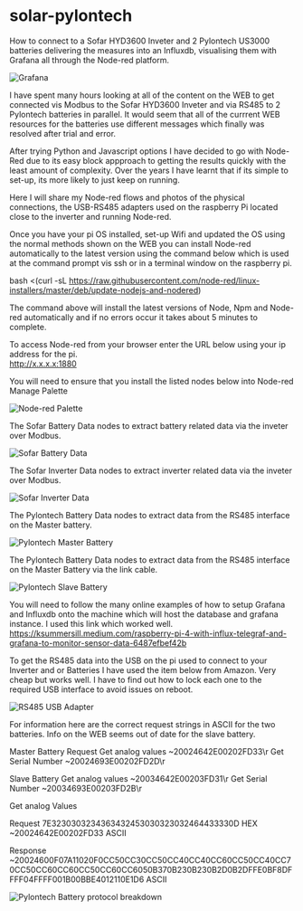 # solar-pylontech
How to connect to a Sofar HYD3600 Inveter and 2 Pylontech US3000 batteries delivering the measures into an Influxdb, visualising them with Grafana all through the Node-red platform.

![Grafana](https://user-images.githubusercontent.com/41062235/99589010-4eb91700-29e3-11eb-87da-2c0199f952e3.jpg)

I have spent many hours looking at all of the content on the WEB to get connected vis Modbus to the Sofar HYD3600 Inveter and via RS485 to 2 Pylontech batteries in parallel. It would seem that all of the currrent WEB resources for the batteries use different messages which finally was resolved after trial and error.

After trying Python and Javascript options I have decided to go with Node-Red due to its easy block appproach to getting the results quickly with the least amount of complexity. Over the years I have learnt that if its simple to set-up, its more likely to just keep on running.

Here I will share my Node-red flows and photos of the physical connections, the USB-RS485 adapters used on the raspberry Pi located close to the inverter and running Node-red.

Once you have your pi OS installed, set-up Wifi and updated the OS using the normal methods shown on the WEB you can install Node-red automatically to the latest version using the command below which is used at the command prompt vis ssh or in a terminal window on the raspberry pi.

bash <(curl -sL https://raw.githubusercontent.com/node-red/linux-installers/master/deb/update-nodejs-and-nodered)

The command above will install the latest versions of Node, Npm and Node-red automatically and if no errors occur it takes about 5 minutes to complete.

To access Node-red from your browser enter the URL below using your ip address for the pi.             
http://x.x.x.x:1880

You will need to ensure that you install the listed nodes below into Node-red Manage Palette

![Node-red Palette](https://user-images.githubusercontent.com/41062235/99590834-cd16b880-29e5-11eb-8084-f3150aaf1ce8.jpg)

The Sofar Battery Data nodes to extract battery related data via the inveter over Modbus. 

![Sofar Battery Data](https://user-images.githubusercontent.com/41062235/99590855-d30c9980-29e5-11eb-889f-7c0435c73496.jpg)

The Sofar Inverter Data nodes to extract inverter related data via the inveter over Modbus. 

![Sofar Inverter Data](https://user-images.githubusercontent.com/41062235/99590861-d56ef380-29e5-11eb-8deb-cae8469d25ac.jpg)

The Pylontech Battery Data nodes to extract data from the RS485 interface on the Master battery.

![Pylontech Master Battery](https://user-images.githubusercontent.com/41062235/99590845-cf791280-29e5-11eb-9d6f-6475cd8493e2.jpg)

The Pylontech Battery Data nodes to extract data from the RS485 interface on the Master Battery via the link cable.

![Pylontech Slave Battery](https://user-images.githubusercontent.com/41062235/99590852-d142d600-29e5-11eb-9bf9-5ce377ab07b3.jpg)

You will need to follow the many online examples of how to setup Grafana and Influxdb onto the machine which will host the database and grafana instance.
I used this link which worked well.  https://ksummersill.medium.com/raspberry-pi-4-with-influx-telegraf-and-grafana-to-monitor-sensor-data-6487efbef42b

To get the RS485 data into the USB on the pi used to connect to your Inverter and or Batteries I have used the item below from Amazon. Very cheap but works well. I have to find out how to lock each one to the required USB interface to avoid issues on reboot.

![RS485 USB Adapter](https://user-images.githubusercontent.com/41062235/99592383-0d773600-29e8-11eb-9223-0295719651f6.jpg)

For information here are the correct request strings in ASCII for the two batteries. Info on the WEB seems out of date for the slave battery.

Master Battery              Request
Get analog values           ~20024642E00202FD33\r
Get Serial Number           ~20024693E00202FD2D\r

Slave Battery
Get analog values           ~20034642E00203FD31\r
Get Serial Number           ~20034693E00203FD2B\r

Get analog Values

Request
7E3230303234363432453030323032464433330D        HEX
~20024642E00202FD33                             ASCII

Response
~20024600F07A11020F0CC50CC30CC50CC40CC40CC60CC50CC40CC70CC50CC60CC60CC50CC60CC6050B370B230B230B2D0B2DFFE0BF8DFFFF04FFFF001B00BBE4012110E1D6      ASCII

![Pylontech Battery protocol breakdown](https://user-images.githubusercontent.com/41062235/99595086-03573680-29ec-11eb-8bf2-ab1009346d00.jpg)

